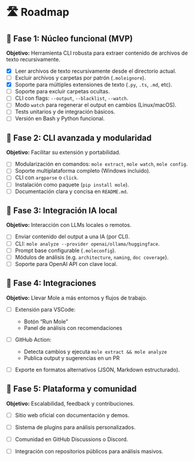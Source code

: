 # 🛣️ Roadmap

## 🔹 Fase 1: Núcleo funcional (MVP)

**Objetivo:** Herramienta CLI robusta para extraer contenido de archivos de texto recursivamente.

* [x] Leer archivos de texto recursivamente desde el directorio actual.
* [ ] Excluir archivos y carpetas por patrón (`.moleignore`).
* [x] Soporte para múltiples extensiones de texto (`.py`, `.ts`, `.md`, etc).
* [ ] Soporte para excluir carpetas ocultas.
* [ ] CLI con flags: `--output`, `--blacklist`, `--watch`.
* [ ] Modo `watch` para regenerar el output en cambios (Linux/macOS).
* [ ] Tests unitarios y de integración básicos.
* [ ] Versión en Bash y Python funcional.

## 🔹 Fase 2: CLI avanzada y modularidad

**Objetivo:** Facilitar su extensión y portabilidad.

* [ ] Modularización en comandos: `mole extract`, `mole watch`, `mole config`.
* [ ] Soporte multiplataforma completo (Windows incluido).
* [ ] CLI con `argparse` o `click`.
* [ ] Instalación como paquete (`pip install mole`).
* [ ] Documentación clara y concisa en `README.md`.

## 🔹 Fase 3: Integración IA local

**Objetivo:** Interacción con LLMs locales o remotos.

* [ ] Enviar contenido del output a una IA (por CLI).
* [ ] CLI: `mole analyze --provider openai/ollama/huggingface`.
* [ ] Prompt base configurable (`.moleconfig`).
* [ ] Módulos de análisis (e.g. `architecture`, `naming`, `doc coverage`).
* [ ] Soporte para OpenAI API con clave local.

## 🔹 Fase 4: Integraciones

**Objetivo:** Llevar Mole a más entornos y flujos de trabajo.

* [ ] Extensión para VSCode:

    * Botón “Run Mole”
    * Panel de análisis con recomendaciones
* [ ] GitHub Action:

    * Detecta cambios y ejecuta `mole extract && mole analyze`
    * Publica output y sugerencias en un PR
* [ ] Exporte en formatos alternativos (JSON, Markdown estructurado).

## 🔹 Fase 5: Plataforma y comunidad

**Objetivo:** Escalabilidad, feedback y contribuciones.

* [ ] Sitio web oficial con documentación y demos.
* [ ] Sistema de plugins para análisis personalizados.
* [ ] Comunidad en GitHub Discussions o Discord.
* [ ] Integración con repositorios públicos para análisis masivos.

